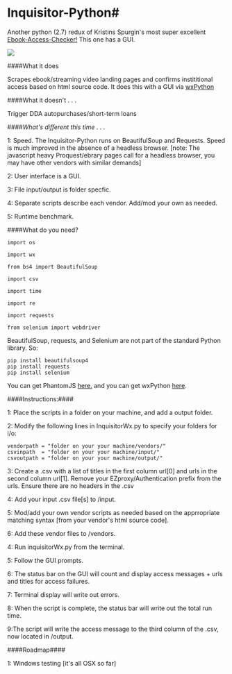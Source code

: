 # Inquisitor-Python#

Another python (2.7) redux of Kristins Spurgin's most super excellent <a href="https://github.com/UNC-Libraries/Ebook-Access-Checker">Ebook-Access-Checker!</a> This one has a GUI.

![](http://www2.viu.ca/ds-dev/gitimages/kaneview.png)

####What it does

Scrapes ebook/streaming video landing pages and confirms instititional access based on html source code. It does this with a GUI via <a href="http://www.wxpython.org/">wxPython</a>

####What it doesn't . . . 

Trigger DDA autopurchases/short-term loans

####*What's different this time . . .*

1: Speed. The Inquisitor-Python runs on BeautifulSoup and Requests. Speed is much improved in the absence of a headless browser. [note: The javascript heavy Proquest/ebrary pages call for a headless browser, you may have other vendors with similar demands]

2: User interface is a GUI.

3: File input/output is folder specfic.

4: Separate scripts describe each vendor. Add/mod your own as needed.

5: Runtime benchmark.

  
	
####What do you need?

	import os
  
 	import wx

	from bs4 import BeautifulSoup 

	import csv

	import time

	import re 

	import requests 
	
	from selenium import webdriver
	
BeautifulSoup, requests, and Selenium are not part of the standard Python library. So:

	pip install beautifulsoup4
	pip install requests
	pip install selenium
	
You can get PhantomJS <a href="http://phantomjs.org/">here.</a>
and you can get wxPython <a href="http://www.wxpython.org/download.php#osx">here</a>.
  
####Instructions:####

1: Place the scripts in a folder on your machine, and add a output folder.

2: Modify the following lines in InquisitorWx.py to specify your folders for i/o:
    
  	vendorpath = "folder on your your machine/vendors/"
  	csvinpath  = "folder on your your machine/input/" 
  	csvoutpath = "folder on your your machine/output/"

3: Create a .csv with a list of titles in the first column 	url[0] 
and urls in the second column 	url[1]. Remove your EZproxy/Authentication prefix from the urls.
Ensure there are no headers in the .csv

4: Add your input .csv file[s] to /input.

5: Mod/add your own vendor scripts as needed based on the apprropriate matching syntax [from your vendor's html source code].

6: Add these vendor files to /vendors.

4: Run inquisitorWx.py from the terminal.

5: Follow the GUI prompts.

6: The status bar on the GUI will count and display access messages + urls and titles for access failures.

7: Terminal display will write out errors.

8: When the script is complete, the status bar will write out the total run time.

9:The script will write the access message to the third column of the .csv, now located in /output.

####Roadmap####

1: Windows testing [it's all OSX so far]


